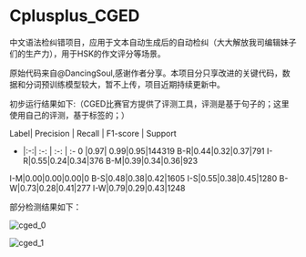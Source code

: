 # Cplusplus_CGED

中文语法检纠错项目，应用于文本自动生成后的自动检纠（大大解放我司编辑妹子们的生产力），用于HSK的作文评分等场景。


原始代码来自@DancingSoul,感谢作者分享。本项目分只享改进的关键代码，数据和分词预训练模型较大，暂不上传，项目近期持续更新中。


初步运行结果如下:（CGED比赛官方提供了评测工具，评测是基于句子的；这里使用自己的评测，基于标签的；）

Label| Precision | Recall | F1-score | Support 
- |:-:| :-: | :-: | :- 
0 |0.97| 0.99|0.95|144319
B-R|0.44|0.32|0.37|791
I-R|0.55|0.24|0.34|376
B-M|0.39|0.34|0.36|923

I-M|0.00|0.00|0.00|0
B-S|0.48|0.38|0.42|1605
I-S|0.55|0.38|0.45|1280
B-W|0.73|0.28|0.41|277
I-W|0.79|0.29|0.43|1248


部分检测结果如下：

![cged_0](http://wx3.sinaimg.cn/mw690/aba7d18bgy1fu4mjgm3dvj213z0kmjvl.jpg)

![cged_1](http://wx3.sinaimg.cn/mw690/aba7d18bgy1fu4mjh7a48j21440ln0xd.jpg)
